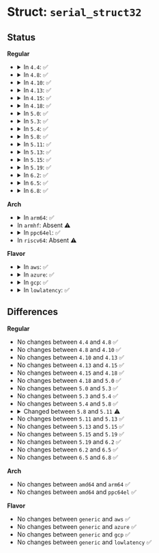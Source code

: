 # Struct: <code>serial_struct32</code>

## Status
<b>Regular</b>
<ul>
<li>
<details>
<summary>In <code>4.4</code>: ✅</summary>

```c
struct serial_struct32 {
    compat_int_t type;
    compat_int_t line;
    compat_uint_t port;
    compat_int_t irq;
    compat_int_t flags;
    compat_int_t xmit_fifo_size;
    compat_int_t custom_divisor;
    compat_int_t baud_base;
    short unsigned int close_delay;
    char io_type;
    char reserved_char[1];
    compat_int_t hub6;
    short unsigned int closing_wait;
    short unsigned int closing_wait2;
    compat_uint_t iomem_base;
    short unsigned int iomem_reg_shift;
    unsigned int port_high;
    compat_int_t reserved[1];
};
```
</details>
</li>
<li>
<details>
<summary>In <code>4.8</code>: ✅</summary>

```c
struct serial_struct32 {
    compat_int_t type;
    compat_int_t line;
    compat_uint_t port;
    compat_int_t irq;
    compat_int_t flags;
    compat_int_t xmit_fifo_size;
    compat_int_t custom_divisor;
    compat_int_t baud_base;
    short unsigned int close_delay;
    char io_type;
    char reserved_char[1];
    compat_int_t hub6;
    short unsigned int closing_wait;
    short unsigned int closing_wait2;
    compat_uint_t iomem_base;
    short unsigned int iomem_reg_shift;
    unsigned int port_high;
    compat_int_t reserved[1];
};
```
</details>
</li>
<li>
<details>
<summary>In <code>4.10</code>: ✅</summary>

```c
struct serial_struct32 {
    compat_int_t type;
    compat_int_t line;
    compat_uint_t port;
    compat_int_t irq;
    compat_int_t flags;
    compat_int_t xmit_fifo_size;
    compat_int_t custom_divisor;
    compat_int_t baud_base;
    short unsigned int close_delay;
    char io_type;
    char reserved_char[1];
    compat_int_t hub6;
    short unsigned int closing_wait;
    short unsigned int closing_wait2;
    compat_uint_t iomem_base;
    short unsigned int iomem_reg_shift;
    unsigned int port_high;
    compat_int_t reserved[1];
};
```
</details>
</li>
<li>
<details>
<summary>In <code>4.13</code>: ✅</summary>

```c
struct serial_struct32 {
    compat_int_t type;
    compat_int_t line;
    compat_uint_t port;
    compat_int_t irq;
    compat_int_t flags;
    compat_int_t xmit_fifo_size;
    compat_int_t custom_divisor;
    compat_int_t baud_base;
    short unsigned int close_delay;
    char io_type;
    char reserved_char[1];
    compat_int_t hub6;
    short unsigned int closing_wait;
    short unsigned int closing_wait2;
    compat_uint_t iomem_base;
    short unsigned int iomem_reg_shift;
    unsigned int port_high;
    compat_int_t reserved[1];
};
```
</details>
</li>
<li>
<details>
<summary>In <code>4.15</code>: ✅</summary>

```c
struct serial_struct32 {
    compat_int_t type;
    compat_int_t line;
    compat_uint_t port;
    compat_int_t irq;
    compat_int_t flags;
    compat_int_t xmit_fifo_size;
    compat_int_t custom_divisor;
    compat_int_t baud_base;
    short unsigned int close_delay;
    char io_type;
    char reserved_char[1];
    compat_int_t hub6;
    short unsigned int closing_wait;
    short unsigned int closing_wait2;
    compat_uint_t iomem_base;
    short unsigned int iomem_reg_shift;
    unsigned int port_high;
    compat_int_t reserved[1];
};
```
</details>
</li>
<li>
<details>
<summary>In <code>4.18</code>: ✅</summary>

```c
struct serial_struct32 {
    compat_int_t type;
    compat_int_t line;
    compat_uint_t port;
    compat_int_t irq;
    compat_int_t flags;
    compat_int_t xmit_fifo_size;
    compat_int_t custom_divisor;
    compat_int_t baud_base;
    short unsigned int close_delay;
    char io_type;
    char reserved_char[1];
    compat_int_t hub6;
    short unsigned int closing_wait;
    short unsigned int closing_wait2;
    compat_uint_t iomem_base;
    short unsigned int iomem_reg_shift;
    unsigned int port_high;
    compat_int_t reserved[1];
};
```
</details>
</li>
<li>
<details>
<summary>In <code>5.0</code>: ✅</summary>

```c
struct serial_struct32 {
    compat_int_t type;
    compat_int_t line;
    compat_uint_t port;
    compat_int_t irq;
    compat_int_t flags;
    compat_int_t xmit_fifo_size;
    compat_int_t custom_divisor;
    compat_int_t baud_base;
    short unsigned int close_delay;
    char io_type;
    char reserved_char[1];
    compat_int_t hub6;
    short unsigned int closing_wait;
    short unsigned int closing_wait2;
    compat_uint_t iomem_base;
    short unsigned int iomem_reg_shift;
    unsigned int port_high;
    compat_int_t reserved[1];
};
```
</details>
</li>
<li>
<details>
<summary>In <code>5.3</code>: ✅</summary>

```c
struct serial_struct32 {
    compat_int_t type;
    compat_int_t line;
    compat_uint_t port;
    compat_int_t irq;
    compat_int_t flags;
    compat_int_t xmit_fifo_size;
    compat_int_t custom_divisor;
    compat_int_t baud_base;
    short unsigned int close_delay;
    char io_type;
    char reserved_char[1];
    compat_int_t hub6;
    short unsigned int closing_wait;
    short unsigned int closing_wait2;
    compat_uint_t iomem_base;
    short unsigned int iomem_reg_shift;
    unsigned int port_high;
    compat_int_t reserved[1];
};
```
</details>
</li>
<li>
<details>
<summary>In <code>5.4</code>: ✅</summary>

```c
struct serial_struct32 {
    compat_int_t type;
    compat_int_t line;
    compat_uint_t port;
    compat_int_t irq;
    compat_int_t flags;
    compat_int_t xmit_fifo_size;
    compat_int_t custom_divisor;
    compat_int_t baud_base;
    short unsigned int close_delay;
    char io_type;
    char reserved_char[1];
    compat_int_t hub6;
    short unsigned int closing_wait;
    short unsigned int closing_wait2;
    compat_uint_t iomem_base;
    short unsigned int iomem_reg_shift;
    unsigned int port_high;
    compat_int_t reserved[1];
};
```
</details>
</li>
<li>
<details>
<summary>In <code>5.8</code>: ✅</summary>

```c
struct serial_struct32 {
    compat_int_t type;
    compat_int_t line;
    compat_uint_t port;
    compat_int_t irq;
    compat_int_t flags;
    compat_int_t xmit_fifo_size;
    compat_int_t custom_divisor;
    compat_int_t baud_base;
    short unsigned int close_delay;
    char io_type;
    char reserved_char[1];
    compat_int_t hub6;
    short unsigned int closing_wait;
    short unsigned int closing_wait2;
    compat_uint_t iomem_base;
    short unsigned int iomem_reg_shift;
    unsigned int port_high;
    compat_int_t reserved[1];
};
```
</details>
</li>
<li>
<details>
<summary>In <code>5.11</code>: ✅</summary>

```c
struct serial_struct32 {
    compat_int_t type;
    compat_int_t line;
    compat_uint_t port;
    compat_int_t irq;
    compat_int_t flags;
    compat_int_t xmit_fifo_size;
    compat_int_t custom_divisor;
    compat_int_t baud_base;
    short unsigned int close_delay;
    char io_type;
    char reserved_char;
    compat_int_t hub6;
    short unsigned int closing_wait;
    short unsigned int closing_wait2;
    compat_uint_t iomem_base;
    short unsigned int iomem_reg_shift;
    unsigned int port_high;
    compat_int_t reserved;
};
```
</details>
</li>
<li>
<details>
<summary>In <code>5.13</code>: ✅</summary>

```c
struct serial_struct32 {
    compat_int_t type;
    compat_int_t line;
    compat_uint_t port;
    compat_int_t irq;
    compat_int_t flags;
    compat_int_t xmit_fifo_size;
    compat_int_t custom_divisor;
    compat_int_t baud_base;
    short unsigned int close_delay;
    char io_type;
    char reserved_char;
    compat_int_t hub6;
    short unsigned int closing_wait;
    short unsigned int closing_wait2;
    compat_uint_t iomem_base;
    short unsigned int iomem_reg_shift;
    unsigned int port_high;
    compat_int_t reserved;
};
```
</details>
</li>
<li>
<details>
<summary>In <code>5.15</code>: ✅</summary>

```c
struct serial_struct32 {
    compat_int_t type;
    compat_int_t line;
    compat_uint_t port;
    compat_int_t irq;
    compat_int_t flags;
    compat_int_t xmit_fifo_size;
    compat_int_t custom_divisor;
    compat_int_t baud_base;
    short unsigned int close_delay;
    char io_type;
    char reserved_char;
    compat_int_t hub6;
    short unsigned int closing_wait;
    short unsigned int closing_wait2;
    compat_uint_t iomem_base;
    short unsigned int iomem_reg_shift;
    unsigned int port_high;
    compat_int_t reserved;
};
```
</details>
</li>
<li>
<details>
<summary>In <code>5.19</code>: ✅</summary>

```c
struct serial_struct32 {
    compat_int_t type;
    compat_int_t line;
    compat_uint_t port;
    compat_int_t irq;
    compat_int_t flags;
    compat_int_t xmit_fifo_size;
    compat_int_t custom_divisor;
    compat_int_t baud_base;
    short unsigned int close_delay;
    char io_type;
    char reserved_char;
    compat_int_t hub6;
    short unsigned int closing_wait;
    short unsigned int closing_wait2;
    compat_uint_t iomem_base;
    short unsigned int iomem_reg_shift;
    unsigned int port_high;
    compat_int_t reserved;
};
```
</details>
</li>
<li>
<details>
<summary>In <code>6.2</code>: ✅</summary>

```c
struct serial_struct32 {
    compat_int_t type;
    compat_int_t line;
    compat_uint_t port;
    compat_int_t irq;
    compat_int_t flags;
    compat_int_t xmit_fifo_size;
    compat_int_t custom_divisor;
    compat_int_t baud_base;
    short unsigned int close_delay;
    char io_type;
    char reserved_char;
    compat_int_t hub6;
    short unsigned int closing_wait;
    short unsigned int closing_wait2;
    compat_uint_t iomem_base;
    short unsigned int iomem_reg_shift;
    unsigned int port_high;
    compat_int_t reserved;
};
```
</details>
</li>
<li>
<details>
<summary>In <code>6.5</code>: ✅</summary>

```c
struct serial_struct32 {
    compat_int_t type;
    compat_int_t line;
    compat_uint_t port;
    compat_int_t irq;
    compat_int_t flags;
    compat_int_t xmit_fifo_size;
    compat_int_t custom_divisor;
    compat_int_t baud_base;
    short unsigned int close_delay;
    char io_type;
    char reserved_char;
    compat_int_t hub6;
    short unsigned int closing_wait;
    short unsigned int closing_wait2;
    compat_uint_t iomem_base;
    short unsigned int iomem_reg_shift;
    unsigned int port_high;
    compat_int_t reserved;
};
```
</details>
</li>
<li>
<details>
<summary>In <code>6.8</code>: ✅</summary>

```c
struct serial_struct32 {
    compat_int_t type;
    compat_int_t line;
    compat_uint_t port;
    compat_int_t irq;
    compat_int_t flags;
    compat_int_t xmit_fifo_size;
    compat_int_t custom_divisor;
    compat_int_t baud_base;
    short unsigned int close_delay;
    char io_type;
    char reserved_char;
    compat_int_t hub6;
    short unsigned int closing_wait;
    short unsigned int closing_wait2;
    compat_uint_t iomem_base;
    short unsigned int iomem_reg_shift;
    unsigned int port_high;
    compat_int_t reserved;
};
```
</details>
</li>
</ul>
<b>Arch</b>
<ul>
<li>
<details>
<summary>In <code>arm64</code>: ✅</summary>

```c
struct serial_struct32 {
    compat_int_t type;
    compat_int_t line;
    compat_uint_t port;
    compat_int_t irq;
    compat_int_t flags;
    compat_int_t xmit_fifo_size;
    compat_int_t custom_divisor;
    compat_int_t baud_base;
    short unsigned int close_delay;
    char io_type;
    char reserved_char[1];
    compat_int_t hub6;
    short unsigned int closing_wait;
    short unsigned int closing_wait2;
    compat_uint_t iomem_base;
    short unsigned int iomem_reg_shift;
    unsigned int port_high;
    compat_int_t reserved[1];
};
```
</details>
</li>
<li>
In <code>armhf</code>: Absent ⚠️
</li>
<li>
<details>
<summary>In <code>ppc64el</code>: ✅</summary>

```c
struct serial_struct32 {
    compat_int_t type;
    compat_int_t line;
    compat_uint_t port;
    compat_int_t irq;
    compat_int_t flags;
    compat_int_t xmit_fifo_size;
    compat_int_t custom_divisor;
    compat_int_t baud_base;
    short unsigned int close_delay;
    char io_type;
    char reserved_char[1];
    compat_int_t hub6;
    short unsigned int closing_wait;
    short unsigned int closing_wait2;
    compat_uint_t iomem_base;
    short unsigned int iomem_reg_shift;
    unsigned int port_high;
    compat_int_t reserved[1];
};
```
</details>
</li>
<li>
In <code>riscv64</code>: Absent ⚠️
</li>
</ul>
<b>Flavor</b>
<ul>
<li>
<details>
<summary>In <code>aws</code>: ✅</summary>

```c
struct serial_struct32 {
    compat_int_t type;
    compat_int_t line;
    compat_uint_t port;
    compat_int_t irq;
    compat_int_t flags;
    compat_int_t xmit_fifo_size;
    compat_int_t custom_divisor;
    compat_int_t baud_base;
    short unsigned int close_delay;
    char io_type;
    char reserved_char[1];
    compat_int_t hub6;
    short unsigned int closing_wait;
    short unsigned int closing_wait2;
    compat_uint_t iomem_base;
    short unsigned int iomem_reg_shift;
    unsigned int port_high;
    compat_int_t reserved[1];
};
```
</details>
</li>
<li>
<details>
<summary>In <code>azure</code>: ✅</summary>

```c
struct serial_struct32 {
    compat_int_t type;
    compat_int_t line;
    compat_uint_t port;
    compat_int_t irq;
    compat_int_t flags;
    compat_int_t xmit_fifo_size;
    compat_int_t custom_divisor;
    compat_int_t baud_base;
    short unsigned int close_delay;
    char io_type;
    char reserved_char[1];
    compat_int_t hub6;
    short unsigned int closing_wait;
    short unsigned int closing_wait2;
    compat_uint_t iomem_base;
    short unsigned int iomem_reg_shift;
    unsigned int port_high;
    compat_int_t reserved[1];
};
```
</details>
</li>
<li>
<details>
<summary>In <code>gcp</code>: ✅</summary>

```c
struct serial_struct32 {
    compat_int_t type;
    compat_int_t line;
    compat_uint_t port;
    compat_int_t irq;
    compat_int_t flags;
    compat_int_t xmit_fifo_size;
    compat_int_t custom_divisor;
    compat_int_t baud_base;
    short unsigned int close_delay;
    char io_type;
    char reserved_char[1];
    compat_int_t hub6;
    short unsigned int closing_wait;
    short unsigned int closing_wait2;
    compat_uint_t iomem_base;
    short unsigned int iomem_reg_shift;
    unsigned int port_high;
    compat_int_t reserved[1];
};
```
</details>
</li>
<li>
<details>
<summary>In <code>lowlatency</code>: ✅</summary>

```c
struct serial_struct32 {
    compat_int_t type;
    compat_int_t line;
    compat_uint_t port;
    compat_int_t irq;
    compat_int_t flags;
    compat_int_t xmit_fifo_size;
    compat_int_t custom_divisor;
    compat_int_t baud_base;
    short unsigned int close_delay;
    char io_type;
    char reserved_char[1];
    compat_int_t hub6;
    short unsigned int closing_wait;
    short unsigned int closing_wait2;
    compat_uint_t iomem_base;
    short unsigned int iomem_reg_shift;
    unsigned int port_high;
    compat_int_t reserved[1];
};
```
</details>
</li>
</ul>

## Differences
<b>Regular</b>
<ul>
<li>
No changes between <code>4.4</code> and <code>4.8</code> ✅
</li>
<li>
No changes between <code>4.8</code> and <code>4.10</code> ✅
</li>
<li>
No changes between <code>4.10</code> and <code>4.13</code> ✅
</li>
<li>
No changes between <code>4.13</code> and <code>4.15</code> ✅
</li>
<li>
No changes between <code>4.15</code> and <code>4.18</code> ✅
</li>
<li>
No changes between <code>4.18</code> and <code>5.0</code> ✅
</li>
<li>
No changes between <code>5.0</code> and <code>5.3</code> ✅
</li>
<li>
No changes between <code>5.3</code> and <code>5.4</code> ✅
</li>
<li>
No changes between <code>5.4</code> and <code>5.8</code> ✅
</li>
<li>
<details>
<summary>Changed between <code>5.8</code> and <code>5.11</code> ⚠️</summary>
<ul>
<li>
<b>Field type changed. </b>
<code>char reserved_char[1]</code> ➡️ <code>char reserved_char</code>
</li>
<li>
<b>Field type changed. </b>
<code>compat_int_t reserved[1]</code> ➡️ <code>compat_int_t reserved</code>
</li>
</ul>
</details>
</li>
<li>
No changes between <code>5.11</code> and <code>5.13</code> ✅
</li>
<li>
No changes between <code>5.13</code> and <code>5.15</code> ✅
</li>
<li>
No changes between <code>5.15</code> and <code>5.19</code> ✅
</li>
<li>
No changes between <code>5.19</code> and <code>6.2</code> ✅
</li>
<li>
No changes between <code>6.2</code> and <code>6.5</code> ✅
</li>
<li>
No changes between <code>6.5</code> and <code>6.8</code> ✅
</li>
</ul>
<b>Arch</b>
<ul>
<li>
No changes between <code>amd64</code> and <code>arm64</code> ✅
</li>
<li>
No changes between <code>amd64</code> and <code>ppc64el</code> ✅
</li>
</ul>
<b>Flavor</b>
<ul>
<li>
No changes between <code>generic</code> and <code>aws</code> ✅
</li>
<li>
No changes between <code>generic</code> and <code>azure</code> ✅
</li>
<li>
No changes between <code>generic</code> and <code>gcp</code> ✅
</li>
<li>
No changes between <code>generic</code> and <code>lowlatency</code> ✅
</li>
</ul>
